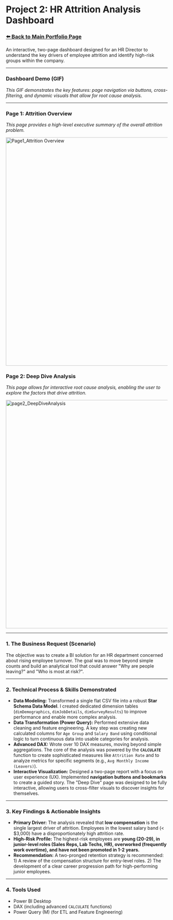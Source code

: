 # Project 2: HR Attrition Analysis Dashboard

### [⬅️ Back to Main Portfolio Page](../..)

An interactive, two-page dashboard designed for an HR Director to understand the key drivers of employee attrition and identify high-risk groups within the company.

---

### Dashboard Demo (GIF)

*This GIF demonstrates the key features: page navigation via buttons, cross-filtering, and dynamic visuals that allow for root cause analysis.*




---

### Page 1: Attrition Overview

*This page provides a high-level executive summary of the overall attrition problem.*

<img width="1267" height="712" alt="Page1_Attrition Overview" src="https://github.com/user-attachments/assets/0a6f0649-6a34-467e-943b-54ac334614a2" />


### Page 2: Deep Dive Analysis

*This page allows for interactive root cause analysis, enabling the user to explore the factors that drive attrition.*

<img width="1252" height="712" alt="page2_DeepDiveAnalysis" src="https://github.com/user-attachments/assets/67e86c77-baae-42b2-a7ce-cdc607ff3ff2" />


---

### 1. The Business Request (Scenario)

The objective was to create a BI solution for an HR department concerned about rising employee turnover. The goal was to move beyond simple counts and build an analytical tool that could answer "Why are people leaving?" and "Who is most at risk?".

---

### 2. Technical Process & Skills Demonstrated

*   **Data Modeling:** Transformed a single flat CSV file into a robust **Star Schema Data Model**. I created dedicated dimension tables (`dimDemographics`, `dimJobDetails`, `dimSurveyResults`) to improve performance and enable more complex analysis.
*   **Data Transformation (Power Query):** Performed extensive data cleaning and feature engineering. A key step was creating new calculated columns for `Age Group` and `Salary Band` using conditional logic to turn continuous data into usable categories for analysis.
*   **Advanced DAX:** Wrote over 10 DAX measures, moving beyond simple aggregations. The core of the analysis was powered by the **`CALCULATE`** function to create sophisticated measures like `Attrition Rate` and to analyze metrics for specific segments (e.g., `Avg Monthly Income (Leavers)`).
*   **Interactive Visualization:** Designed a two-page report with a focus on user experience (UX). Implemented **navigation buttons and bookmarks** to create a guided story. The "Deep Dive" page was designed to be fully interactive, allowing users to cross-filter visuals to discover insights for themselves.

---

### 3. Key Findings & Actionable Insights

*   **Primary Driver:** The analysis revealed that **low compensation** is the single largest driver of attrition. Employees in the lowest salary band (< $3,000) have a disproportionately high attrition rate.
*   **High-Risk Profile:** The highest-risk employees are **young (20-29), in junior-level roles (Sales Reps, Lab Techs, HR), overworked (frequently work overtime), and have not been promoted in 1-2 years.**
*   **Recommendation:** A two-pronged retention strategy is recommended: 1) A review of the compensation structure for entry-level roles. 2) The development of a clear career progression path for high-performing junior employees.

---

### 4. Tools Used

*   Power BI Desktop
*   DAX (including advanced `CALCULATE` functions)
*   Power Query (M) (for ETL and Feature Engineering)

